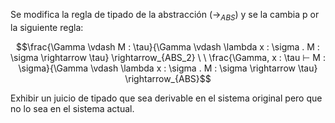 Se modifica la regla de tipado de la abstracción ($\rightarrow_{ABS}$) y se la cambia p or la siguiente regla:

```math
\frac{\Gamma \vdash M : \tau}{\Gamma \vdash \lambda x : \sigma . M : \sigma \rightarrow \tau} \rightarrow_{ABS_2}
\ \
\frac{\Gamma, x : \tau ⊢ M : \sigma}{\Gamma \vdash \lambda x : \sigma . M : \sigma \rightarrow \tau} \rightarrow_{ABS}
```

Exhibir un juicio de tipado que sea derivable en el sistema original pero que no lo sea en el sistema actual.

